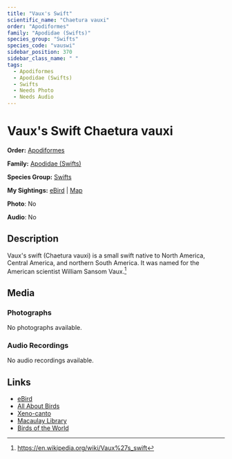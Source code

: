 ```yaml
---
title: "Vaux's Swift"
scientific_name: "Chaetura vauxi"
order: "Apodiformes"
family: "Apodidae (Swifts)"
species_group: "Swifts"
species_code: "vauswi"
sidebar_position: 370
sidebar_class_name: " "
tags: 
  - Apodiformes
  - Apodidae (Swifts)
  - Swifts
  - Needs Photo
  - Needs Audio
---
```


# Vaux's Swift <span className='sci_name'>Chaetura vauxi</span>

**Order:** [Apodiformes](/tags/apodiformes)

**Family:** [Apodidae (Swifts)](/tags/apodidae-swifts)

**Species Group:** [Swifts](/tags/swifts)

**My Sightings:** [eBird](https://ebird.org/lifelist?r=world&time=life&spp=vauswi) | [Map](/map?species_code=vauswi)

**Photo**: No 

**Audio**: No

## Description
Vaux's swift (Chaetura vauxi) is a small swift native to North America, Central America, and northern South America. It was named for the American scientist William Sansom Vaux.[^1]

[^1]: https://en.wikipedia.org/wiki/Vaux%27s_swift

## Media
### Photographs
No photographs available.

### Audio Recordings
No audio recordings available.

## Links
* [eBird](https://ebird.org/species/vauswi) 
* [All About Birds](https://www.allaboutbirds.org/guide/vauswi) 
* [Xeno-canto](https://www.xeno-canto.org/species/chaetura-vauxi) 
* [Macaulay Library](https://search.macaulaylibrary.org/catalog?taxonCode=vauswi&sort=rating_rank_desc)
* [Birds of the World](https://birdsoftheworld.org/bow/species/vauswi)
